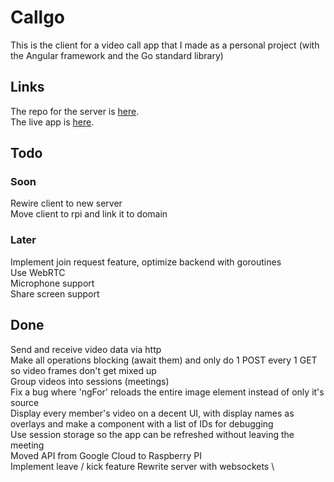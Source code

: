 # Callgo
This is the client for a video call app that I made as a personal project (with the Angular framework and the Go standard library)

## Links
The repo for the server is [here](https://github.com/HoriaBosoanca/callgo-server-ws). \
The live app is [here](https://callgo-client.vercel.app/menu).

## Todo
### Soon
Rewire client to new server \
Move client to rpi and link it to domain 
### Later
Implement join request feature, optimize backend with goroutines \
Use WebRTC \
Microphone support \
Share screen support

## Done
Send and receive video data via http \
Make all operations blocking (await them) and only do 1 POST every 1 GET so video frames don't get mixed up \
Group videos into sessions (meetings) \
Fix a bug where 'ngFor' reloads the entire image element instead of only it's source \
Display every member's video on a decent UI, with display names as overlays and make a component with a list of IDs for debugging \
Use session storage so the app can be refreshed without leaving the meeting \
Moved API from Google Cloud to Raspberry PI \
Implement leave / kick feature 
Rewrite server with websockets \